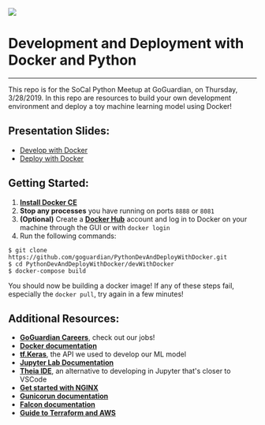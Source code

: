 ![](https://media.glassdoor.com/sqll/1065069/goguardian-squarelogo-1444844793154.png)

# Development and Deployment with Docker and Python
---

This repo is for the SoCal Python Meetup at GoGuardian, on Thursday, 3/28/2019.
In this repo are resources to build your own development environment and deploy a toy machine learning model using Docker!

## Presentation Slides:

* [Develop with Docker](devWithDocker/Slides.pdf)
* [Deploy with Docker](deployWithDocker/Slides.pdf)

## Getting Started:

1. [**Install Docker CE**](https://www.docker.com/get-started)
2. **Stop any processes** you have running on ports `8888` or `8081`
3. **(Optional)** Create a [**Docker Hub**](https://hub.docker.com) account and log in to Docker on your machine through the GUI or with `docker login`
4. Run the following commands:

```
$ git clone https://github.com/goguardian/PythonDevAndDeployWithDocker.git
$ cd PythonDevAndDeployWithDocker/devWithDocker
$ docker-compose build
```

You should now be building a docker image! If any of these steps fail, especially the `docker pull`, try again in a few minutes!

## Additional Resources:


* [**GoGuardian Careers**](https://www.goguardian.com/careers.html), check out our jobs!
* [**Docker documentation**](https://docs.docker.com/)
* [**tf.Keras**](https://www.tensorflow.org/guide/keras), the API we used to develop our ML model
* [**Jupyter Lab Documentation**](https://jupyterlab.readthedocs.io/en/stable/)
* [**Theia IDE**](https://github.com/theia-ide/theia), an alternative to developing in Jupyter that's closer to VSCode
* [**Get started with NGINX**](http://nginx.org/en/docs/beginners_guide.html)
* [**Gunicorun documentation**](https://gunicorn.org/#docs)
* [**Falcon documentation**](https://falcon.readthedocs.io/en/stable/)
* [**Guide to Terraform and AWS**](https://learn.hashicorp.com/terraform/?track=getting-started#getting-started)


